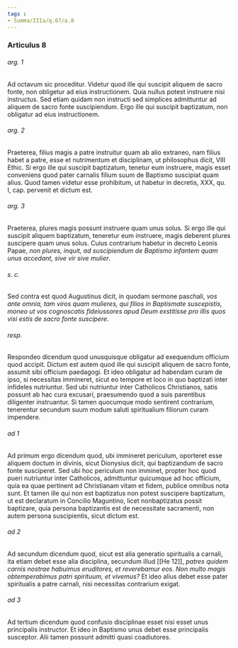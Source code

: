 ```yaml
---
tags : 
- Summa/IIIa/q.67/a.8
---
```


### Articulus 8

###### arg. 1
Ad octavum sic proceditur. Videtur quod ille qui suscipit aliquem de sacro fonte, non obligetur ad eius instructionem. Quia nullus potest instruere nisi instructus. Sed etiam quidam non instructi sed simplices admittuntur ad aliquem de sacro fonte suscipiendum. Ergo ille qui suscipit baptizatum, non obligatur ad eius instructionem.

###### arg. 2
Praeterea, filius magis a patre instruitur quam ab alio extraneo, nam filius habet a patre, esse et nutrimentum et disciplinam, ut philosophus dicit, VIII Ethic. Si ergo ille qui suscipit baptizatum, tenetur eum instruere, magis esset conveniens quod pater carnalis filium suum de Baptismo suscipiat quam alius. Quod tamen videtur esse prohibitum, ut habetur in decretis, XXX, qu. I, cap. pervenit et dictum est.

###### arg. 3
Praeterea, plures magis possunt instruere quam unus solus. Si ergo ille qui suscipit aliquem baptizatum, teneretur eum instruere, magis deberent plures suscipere quam unus solus. Cuius contrarium habetur in decreto Leonis Papae, *non plures, inquit, ad suscipiendum de Baptismo infantem quam unus accedant, sive vir sive mulier*.

###### s. c.
Sed contra est quod Augustinus dicit, in quodam sermone paschali, *vos ante omnia, tam viros quam mulieres, qui filios in Baptismate suscepistis, moneo ut vos cognoscatis fideiussores apud Deum exstitisse pro illis quos visi estis de sacro fonte suscipere*.

###### resp.
Respondeo dicendum quod unusquisque obligatur ad exequendum officium quod accipit. Dictum est autem quod ille qui suscipit aliquem de sacro fonte, assumit sibi officium paedagogi. Et ideo obligatur ad habendam curam de ipso, si necessitas immineret, sicut eo tempore et loco in quo baptizati inter infideles nutriuntur. Sed ubi nutriuntur inter Catholicos Christianos, satis possunt ab hac cura excusari, praesumendo quod a suis parentibus diligenter instruantur. Si tamen quocumque modo sentirent contrarium, tenerentur secundum suum modum saluti spiritualium filiorum curam impendere.

###### ad 1
Ad primum ergo dicendum quod, ubi immineret periculum, oporteret esse aliquem doctum in divinis, sicut Dionysius dicit, qui baptizandum de sacro fonte susciperet. Sed ubi hoc periculum non imminet, propter hoc quod pueri nutriuntur inter Catholicos, admittuntur quicumque ad hoc officium, quia ea quae pertinent ad Christianam vitam et fidem, publice omnibus nota sunt. Et tamen ille qui non est baptizatus non potest suscipere baptizatum, ut est declaratum in Concilio Maguntino, licet nonbaptizatus possit baptizare, quia persona baptizantis est de necessitate sacramenti, non autem persona suscipientis, sicut dictum est.

###### ad 2
Ad secundum dicendum quod, sicut est alia generatio spiritualis a carnali, ita etiam debet esse alia disciplina, secundum illud [[He 12]], *patres quidem carnis nostrae habuimus eruditores, et reverebamur eos. Non multo magis obtemperabimus patri spirituum, et vivemus?* Et ideo alius debet esse pater spiritualis a patre carnali, nisi necessitas contrarium exigat.

###### ad 3
Ad tertium dicendum quod confusio disciplinae esset nisi esset unus principalis instructor. Et ideo in Baptismo unus debet esse principalis susceptor. Alii tamen possunt admitti quasi coadiutores.

